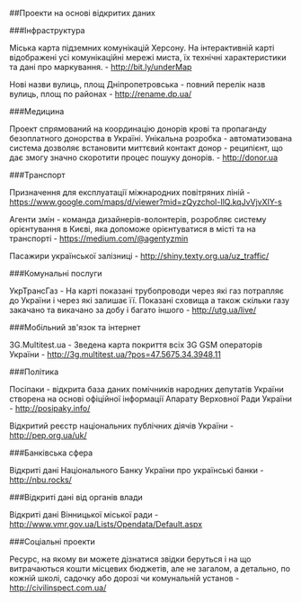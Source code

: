 ##Проекти на основі відкритих даних

###Інфраструктура

Міська карта підземних комунікацій Херсону. На інтерактивній карті відображені усі комунікаційні мережі миста, їх технічні характеристики та дані про маркування. - http://bit.ly/underMap 

Нові назви вулиць, площ Дніпропетровська - повний перелік назв вулиць, площ по районах - http://rename.dp.ua/  

###Медицина

Проект спрямований на координацію донорів крові та пропаганду безоплатного донорства в Україні. Унікальна розробка - автоматизована система дозволяє встановити миттєвий контакт донор - реципієнт, що дає змогу значно скоротити процес пошуку донорів. - http://donor.ua

###Транспорт

Призначення для експлуатації міжнародних повітряних ліній - https://www.google.com/maps/d/viewer?mid=zQyzchol-IlQ.kqJvVjvXIY-s  

Агенти змін - команда дизайнерів-волонтерів, розробляє систему орієнтування в Києві, яка допоможе орієнтуватися в місті та на транспорті - https://medium.com/@agentyzmin  

Пасажири української залізниці - http://shiny.texty.org.ua/uz_traffic/  

###Комунальні послуги

УкрТрансГаз - На карті показані трубопроводи через які газ потрапляє до України і через які залишає її. Показані сховища а також скільки газу закачано та викачано за добу і багато іншого - http://utg.ua/live/  

###Мобільний зв'язок та інтернет

3G.Multitest.ua - Зведена карта покриття всіх 3G GSM операторів України - http://3g.multitest.ua/?pos=47.5675,34.3948,11  

###Політика

Посіпаки - відкрита база даних помічників народних депутатів України створена на основі офіційної інформації Апарату Верховної Ради України - http://posipaky.info/  

Відкритий реєстр національних публічних діячів України - http://pep.org.ua/uk/  

###Банківська сфера

Відкриті дані Національного Банку України про українські банки - http://nbu.rocks/  

###Відкриті дані від органів влади

Відкриті дані Вінницької міської ради - http://www.vmr.gov.ua/Lists/Opendata/Default.aspx  

###Соціальні проекти

Ресурс, на якому ви можете дізнатися звідки беруться і на що витрачаються кошти місцевих бюджетів, але не загалом, а детально, по кожній школі, садочку або дорозі чи комунальній установ - http://civilinspect.com.ua/
